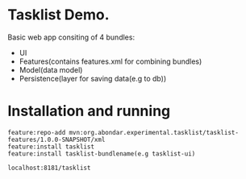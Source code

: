 # Tasklist Demo.

Basic web app consiting of 4 bundles:
- UI
- Features(contains features.xml for combining bundles)
- Model(data model)
- Persistence(layer for saving data(e.g to db))

# Installation and running

```
feature:repo-add mvn:org.abondar.experimental.tasklist/tasklist-features/1.0.0-SNAPSHOT/xml
feature:install tasklist
feature:install tasklist-bundlename(e.g tasklist-ui)

localhost:8181/tasklist
```
